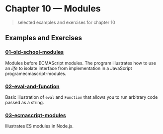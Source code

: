 # Chapter 10 &mdash; Modules
> selected examples and exercises for chapter 10

## Examples and Exercises

### [01-old-school-modules](./01-old-school-modules/)
Modules before ECMAScript modules. The program illustrates how to use an *iife* to isolate interface from implementation in a JavaScript programecmascript-modules.

### [02-eval-and-function](./02-eval-and-function/)
Basic illustration of `eval` and `Function` that allows you to run arbitrary code passed as a string.

### [03-ecmascript-modules](./03-ecmascript-modules/)
Illustrates ES modules in Node.js.